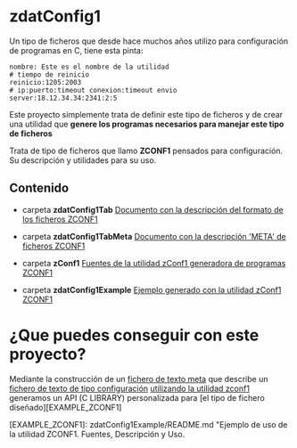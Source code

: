 # zdatConfig1
Un tipo de ficheros que desde hace muchos años utilizo para configuración de programas en C, tiene esta pinta:
~~~
nombre: Este es el nombre de la utilidad
# tiempo de reinicio
reinicio:1205:2003
# ip:puerto:timeout conexion:timeout envio
server:18.12.34.34:2341:2:5
~~~
Este proyecto simplemente trata de definir este tipo de ficheros y de crear una utilidad que **genere los programas necesarios para manejar este tipo de ficheros**

Trata de tipo de ficheros que llamo **ZCONF1** pensados para configuración. Su descripción y utilidades para su uso.

## Contenido
* carpeta **zdatConfig1Tab** 
[Documento con la descripción del formato de los ficheros ZCONF1][TAB_ZCONF1]

* carpeta **zdatConfig1TabMeta** 
[Documento con la descripción 'META' de ficheros ZCONF1][META_ZCONF1]

* carpeta **zConf1** 
[Fuentes de la utilidad zConf1 generadora de programas ZCONF1][ZCONF1]

* carpeta **zdatConfig1Example** 
[Ejemplo generado con la utilidad zConf1 ZCONF1][ZCONF1]

# ¿Que puedes conseguir con este proyecto?
Mediante la construcción de un [fichero de texto meta][META_ZCONF1] que describe un [fichero de texto de tipo configuración][TAB_ZCONF1] [utilizando la utilidad zconf1][ZCONF1] generamos un API (C LIBRARY) personalizada para [el tipo de fichero diseñado][EXAMPLE_ZCONF1] 


[TAB_ZCONF1]: zdatConfig1Tab/readme.md "Descripción del formato de ficheros ZCONF1"
[META_ZCONF1]: zdatConfig1TabMeta/readme.md "Descripción del formato de ficheros META_ZCONF1"
[ZCONF1]: zConfig1/README.md "Fuentes en C para la generación de programas de manejo de ficheros ZCONF1"
[EXAMPLE_ZCONF1]: zdatConfig1Example/README.md "Ejemplo de uso de la utilidad ZCONF1. Fuentes, Descripción y Uso. 
